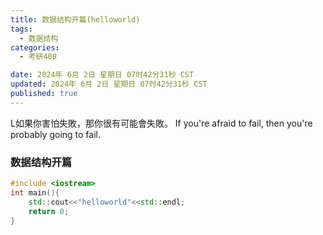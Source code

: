 ```yaml
---
title: 数据结构开篇(helloworld)
tags:
  - 数据结构
categories:
  - 考研408

date: 2024年 6月 2日 星期日 07时42分31秒 CST
updated: 2024年 6月 2日 星期日 07时42分31秒 CST
published: true
---
```

L如果你害怕失敗，那你很有可能會失敗。
If you're afraid to fail, then you're probably going to fail.
<!-- more -->

### 数据结构开篇


```cpp
#include <iostream>
int main(){
    std::cout<<"helloworld"<<std::endl;
    return 0;
}
```
